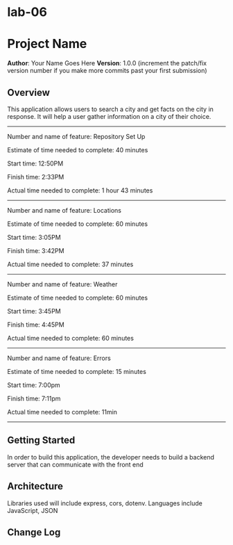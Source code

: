 # lab-06
# Project Name

**Author**: Your Name Goes Here
**Version**: 1.0.0 (increment the patch/fix version number if you make more commits past your first submission)

## Overview
This application allows users to search a city and get facts on the city in response. It will help a user gather information on a city of their choice.
_____________________________________

Number and name of feature: Repository Set Up

Estimate of time needed to complete: 40 minutes

Start time: 12:50PM

Finish time: 2:33PM

Actual time needed to complete: 1 hour 43 minutes
_____________________________________

Number and name of feature: Locations

Estimate of time needed to complete: 60 minutes

Start time: 3:05PM

Finish time: 3:42PM

Actual time needed to complete: 37 minutes
_____________________________________

Number and name of feature: Weather

Estimate of time needed to complete: 60 minutes

Start time: 3:45PM

Finish time: 4:45PM

Actual time needed to complete: 60 minutes 
_____________________________________

Number and name of feature: Errors

Estimate of time needed to complete: 15 minutes

Start time: 7:00pm

Finish time: 7:11pm

Actual time needed to complete: 11min
_____________________________________


## Getting Started
<!-- What are the steps that a user must take in order to build this app on their own machine and get it running? -->
In order to build this application, the developer needs to build a backend server that can communicate with the front end

## Architecture
<!-- Provide a detailed description of the application design. What technologies (languages, libraries, etc) you're using, and any other relevant design information. -->
Libraries used will include express, cors, dotenv.
Languages include JavaScript, JSON


## Change Log
<!-- Use this area to document the iterative changes made to your application as each feature is successfully implemented. Use time stamps. Here's an examples:

01-01-2001 4:59pm - Application now has a fully-functional express server, with a GET route for the location resource.

## Credits and Collaborations
<!-- Give credit (and a link) to other people or resources that helped you build this application. -->

